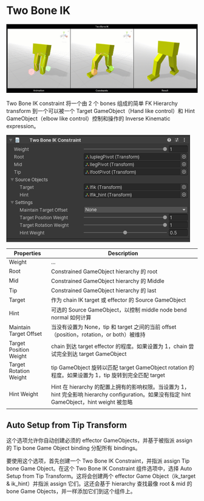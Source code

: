 # Two Bone IK

![two_bone_ik](Image/two_bone_ik.gif)

Two Bone IK constraint 将一个由 2 个 bones 组成的简单 FK Hierarchy transform 到一个可以被一个 Target GameObject（Hand like control）和 Hint GameObject（elbow like control）控制和操作的 Inverse Kinematic expression。

![two_bone_ik_component](Image/two_bone_ik_component.png)

| Properties | Description | 
| --- | --- |
| Weight | ... | 
| Root | Constrained GameObject hierarchy 的 root | 
| Mid | Constrained GameObject hierarchy 的 Middle | 
| Tip | Constrained GameObject hierarchy 的 last | 
| Target | 作为 chain IK target 或 effector 的 Source GameObject | 
| Hint | 可选的 Source GameObject，以控制 middle node bend normal 如何计算 | 
| Maintain Target Offset | 当没有设置为 None，tip 和 target 之间的当前 offset（position，rotation，or both）被维持 | 
| Target Position Weight | chain 到达 target effector 的程度。如果设置为 1，chain 尝试完全到达 target GameObject | 
| Target Rotation Weight | tip GameObject 旋转以匹配 target GameObject rotation 的程度。如果设置为 1，tip 旋转到完全匹配 target | 
| Hint Weight | Hint 在 hierarchy 的配置上拥有的影响权限。当设置为 1，hint 完全影响 hierarchy configuration。如果没有指定 hint GameObject，hint weight 被忽略 | 
|  |  |

## Auto Setup from Tip Transform

这个选项允许你自动创建必须的 effector GameObjects，并基于被指派 assign 的 Tip bone Game Object binding 分配所有 bindings。

要使用这个选项，首先创建一个 Two Bone IK Constraint，并指派 assign Tip bone Game Object。在这个 Two Bone IK Constraint 组件选项中，选择 Auto Setup from Tip Transform。这将会创建两个 effector Game Object（ik_target & ik_hint）并指派 assign 它们。这还会基于 hierarchy 查找最像 root & mid 的 bone Game Objects，并一样添加它们到这个组件上。


